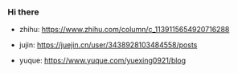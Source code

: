 ### Hi there 

- zhihu: https://www.zhihu.com/column/c_1139115654920716288

- jujin: https://juejin.cn/user/3438928103484558/posts

- yuque: https://www.yuque.com/yuexing0921/blog

<!--
**yuexing0921/yuexing0921** is a ✨ _special_ ✨ repository because its `README.md` (this file) appears on your GitHub profile.

Here are some ideas to get you started:

- 🔭 I’m currently working on ...
- 🌱 I’m currently learning ...
- 👯 I’m looking to collaborate on ...
- 🤔 I’m looking for help with ...
- 💬 Ask me about ...
- 📫 How to reach me: ...
- 😄 Pronouns: ...
- ⚡ Fun fact: ...
-->
